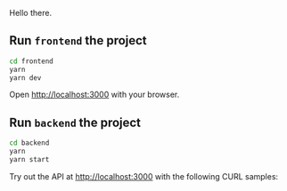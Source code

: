 Hello there.

## Run `frontend` the project


```bash
cd frontend
yarn
yarn dev
```

Open [http://localhost:3000](http://localhost:3000) with your browser.


## Run `backend` the project


```bash
cd backend
yarn
yarn start
```

Try out the API at [http://localhost:3000](http://localhost:3000) with the following CURL samples:




